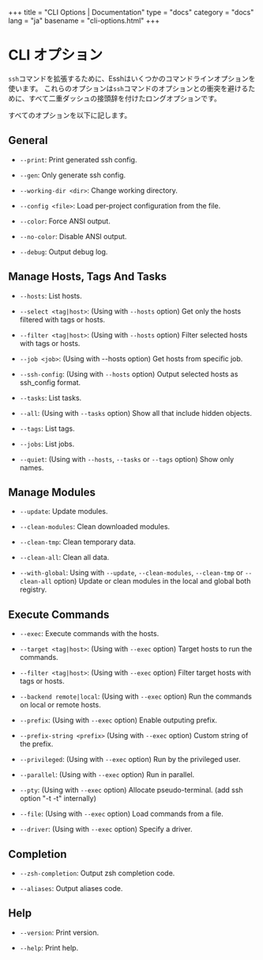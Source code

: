 +++
title = "CLI Options | Documentation"
type = "docs"
category = "docs"
lang = "ja"
basename = "cli-options.html"
+++

# CLI オプション

`ssh`コマンドを拡張するために、Esshはいくつかのコマンドラインオプションを使います。
これらのオプションは`ssh`コマンドのオプションとの衝突を避けるために、すべて二重ダッシュの接頭辞を付けたロングオプションです。

すべてのオプションを以下に記します。

## General

* `--print`: Print generated ssh config.

* `--gen`: Only generate ssh config.

* `--working-dir <dir>`: Change working directory.

* `--config <file>`: Load per-project configuration from the file.

* `--color`: Force ANSI output.

* `--no-color`: Disable ANSI output.

* `--debug`: Output debug log.

## Manage Hosts, Tags And Tasks

* `--hosts`: List hosts.

* `--select <tag|host>`: (Using with `--hosts` option) Get only the hosts filtered with tags or hosts.

* `--filter <tag|host>`: (Using with `--hosts` option) Filter selected hosts with tags or hosts.

* `--job <job>`: (Using with --hosts option) Get hosts from specific job.

* `--ssh-config`: (Using with `--hosts` option) Output selected hosts as ssh_config format.

* `--tasks`: List tasks.

* `--all`: (Using with `--tasks` option) Show all that include hidden objects.

* `--tags`: List tags.

* `--jobs`: List jobs.

* `--quiet`: (Using with `--hosts`, `--tasks` or `--tags` option) Show only names.

## Manage Modules

* `--update`: Update modules.

* `--clean-modules`: Clean downloaded modules.

* `--clean-tmp`: Clean temporary data.

* `--clean-all`: Clean all data.

* `--with-global`: Using with `--update`, `--clean-modules`, `--clean-tmp` or `--clean-all` option) Update or clean modules in the local and global both registry.

## Execute Commands

* `--exec`: Execute commands with the hosts.

* `--target <tag|host>`: (Using with `--exec` option) Target hosts to run the commands.

* `--filter <tag|host>`: (Using with `--exec` option) Filter target hosts with tags or hosts.

* `--backend remote|local`: (Using with `--exec` option) Run the commands on local or remote hosts.

* `--prefix`: (Using with `--exec` option) Enable outputing prefix.

* `--prefix-string <prefix>` (Using with `--exec` option) Custom string of the prefix.

* `--privileged`: (Using with `--exec` option) Run by the privileged user.

* `--parallel`: (Using with `--exec` option) Run in parallel.

* `--pty`: (Using with `--exec` option) Allocate pseudo-terminal. (add ssh option "-t -t" internally)

* `--file`: (Using with `--exec` option) Load commands from a file.

* `--driver`: (Using with `--exec` option) Specify a driver.

## Completion

* `--zsh-completion`: Output zsh completion code.

* `--aliases`: Output aliases code.

## Help

* `--version`: Print version.

* `--help`: Print help.
